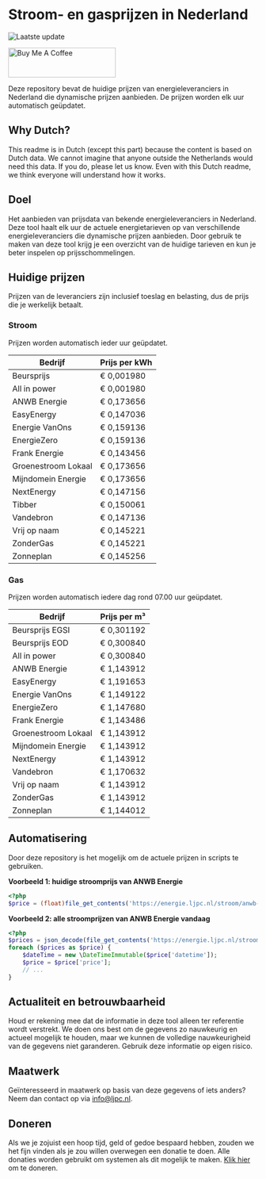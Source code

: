 # Stroom- en gasprijzen in Nederland

![Laatste update](https://img.shields.io/badge/laatste%20update-2025--10--04%2009%3A00%20CET-brightgreen)

<a href="https://www.buymeacoffee.com/Lars-" target="_blank"><img src="https://cdn.buymeacoffee.com/buttons/v2/default-orange.png" alt="Buy Me A Coffee" height="60" style="height: 60px !important;width: 217px !important;" ></a>

Deze repository bevat de huidige prijzen van energieleveranciers in Nederland die dynamische prijzen aanbieden. De prijzen worden elk uur automatisch geüpdatet.

## Why Dutch?

This readme is in Dutch (except this part) because the content is based on Dutch data. We cannot imagine that anyone outside the Netherlands would need this data. If you do, please let us know. Even with this Dutch readme, we think
everyone will understand how it works.

## Doel

Het aanbieden van prijsdata van bekende energieleveranciers in Nederland. Deze tool haalt elk uur de actuele energietarieven op van verschillende energieleveranciers die dynamische prijzen aanbieden. Door gebruik te maken van deze tool
krijg je een overzicht van de huidige tarieven en kun je beter inspelen op prijsschommelingen.

## Huidige prijzen

Prijzen van de leveranciers zijn inclusief toeslag en belasting, dus de prijs die je werkelijk betaalt.

### Stroom

Prijzen worden automatisch ieder uur geüpdatet.

 Bedrijf | Prijs per kWh 
---------|---------------
Beursprijs | € 0,001980
All in power | € 0,001980
ANWB Energie | € 0,173656
EasyEnergy | € 0,147036
Energie VanOns | € 0,159136
EnergieZero | € 0,159136
Frank Energie | € 0,143456
Groenestroom Lokaal | € 0,173656
Mijndomein Energie | € 0,173656
NextEnergy | € 0,147156
Tibber | € 0,150061
Vandebron | € 0,147136
Vrij op naam | € 0,145221
ZonderGas | € 0,145221
Zonneplan | € 0,145256


### Gas

Prijzen worden automatisch iedere dag rond 07.00 uur geüpdatet.

 Bedrijf | Prijs per m³ 
---------|--------------
Beursprijs EGSI | € 0,301192
Beursprijs EOD | € 0,300840
All in power | € 0,300840
ANWB Energie | € 1,143912
EasyEnergy | € 1,191653
Energie VanOns | € 1,149122
EnergieZero | € 1,147680
Frank Energie | € 1,143486
Groenestroom Lokaal | € 1,143912
Mijndomein Energie | € 1,143912
NextEnergy | € 1,143912
Vandebron | € 1,170632
Vrij op naam | € 1,143912
ZonderGas | € 1,143912
Zonneplan | € 1,144012


## Automatisering

Door deze repository is het mogelijk om de actuele prijzen in scripts te gebruiken.

**Voorbeeld 1: huidige stroomprijs van ANWB Energie**

```php
<?php
$price = (float)file_get_contents('https://energie.ljpc.nl/stroom/anwb-energie-nu.txt');

```

**Voorbeeld 2: alle stroomprijzen van ANWB Energie vandaag**

```php
<?php
$prices = json_decode(file_get_contents('https://energie.ljpc.nl/stroom/all-in-power-vandaag.json'),true);
foreach ($prices as $price) {
    $dateTime = new \DateTimeImmutable($price['datetime']);
    $price = $price['price'];
    // ...
}
```

## Actualiteit en betrouwbaarheid

Houd er rekening mee dat de informatie in deze tool alleen ter referentie wordt verstrekt. We doen ons best om de gegevens zo nauwkeurig en actueel mogelijk te houden, maar we kunnen de volledige nauwkeurigheid van de gegevens niet
garanderen. Gebruik deze informatie op eigen risico.

## Maatwerk

Geïnteresseerd in maatwerk op basis van deze gegevens of iets anders? Neem dan contact op
via [info@ljpc.nl](mailto:info@ljpc.nl?subject=Energie%20prijzen).

## Doneren

Als we je zojuist een hoop tijd, geld of gedoe bespaard hebben, zouden we het fijn vinden als je zou willen overwegen een
donatie te doen. Alle donaties worden gebruikt om systemen als dit mogelijk te
maken. [Klik hier](https://www.buymeacoffee.com/Lars-) om te doneren.
